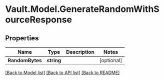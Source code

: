# Vault.Model.GenerateRandomWithSourceResponse

## Properties

Name | Type | Description | Notes
------------ | ------------- | ------------- | -------------
**RandomBytes** | **string** |  | [optional] 

[[Back to Model list]](../README.md#documentation-for-models) [[Back to API list]](../README.md#documentation-for-api-endpoints) [[Back to README]](../README.md)

